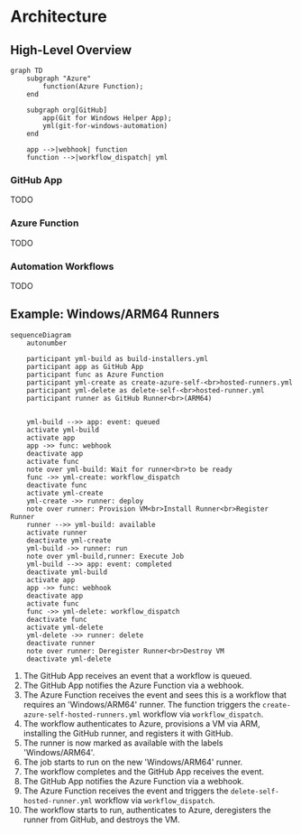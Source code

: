 # Architecture

## High-Level Overview

```mermaid
graph TD
    subgraph "Azure"
        function(Azure Function);
    end

    subgraph org[GitHub]
        app(Git for Windows Helper App);
        yml(git-for-windows-automation)
    end

    app -->|webhook| function
    function -->|workflow_dispatch| yml
```

### GitHub App

TODO

### Azure Function

TODO

### Automation Workflows

TODO

## Example: Windows/ARM64 Runners

```mermaid
sequenceDiagram
    autonumber

    participant yml-build as build-installers.yml
    participant app as GitHub App
    participant func as Azure Function
    participant yml-create as create-azure-self-<br>hosted-runners.yml
    participant yml-delete as delete-self-<br>hosted-runner.yml
    participant runner as GitHub Runner<br>(ARM64)


    yml-build -->> app: event: queued
    activate yml-build
    activate app
    app ->> func: webhook
    deactivate app
    activate func
    note over yml-build: Wait for runner<br>to be ready
    func ->> yml-create: workflow_dispatch
    deactivate func
    activate yml-create
    yml-create ->> runner: deploy
    note over runner: Provision VM<br>Install Runner<br>Register Runner
    runner -->> yml-build: available
    activate runner
    deactivate yml-create
    yml-build ->> runner: run
    note over yml-build,runner: Execute Job
    yml-build -->> app: event: completed
    deactivate yml-build
    activate app
    app ->> func: webhook
    deactivate app
    activate func
    func ->> yml-delete: workflow_dispatch
    deactivate func
    activate yml-delete
    yml-delete ->> runner: delete
    deactivate runner
    note over runner: Deregister Runner<br>Destroy VM
    deactivate yml-delete
```

1. The GitHub App receives an event that a workflow is queued.
2. The GitHub App notifies the Azure Function via a webhook.
3. The Azure Function receives the event and sees this is a workflow that requires an 'Windows/ARM64' runner.
   The function triggers the `create-azure-self-hosted-runners.yml` workflow via `workflow_dispatch`.
4. The workflow authenticates to Azure, provisions a VM via ARM, installing the GitHub runner, and registers it with GitHub.
5. The runner is now marked as available with the labels 'Windows/ARM64'.
6. The job starts to run on the new 'Windows/ARM64' runner.
7. The workflow completes and the GitHub App receives the event.
8. The GitHub App notifies the Azure Function via a webhook.
9. The Azure Function receives the event and triggers the `delete-self-hosted-runner.yml` workflow via `workflow_dispatch`.
10. The workflow starts to run, authenticates to Azure, deregisters the runner from GitHub, and destroys the VM.
